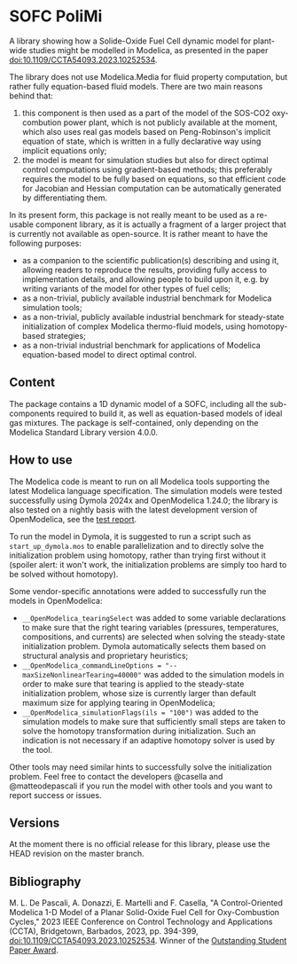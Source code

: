 # SOFC PoliMi

A library showing how a Solide-Oxide Fuel Cell dynamic model for plant-wide studies might be modelled in Modelica, as presented in the paper [doi:10.1109/CCTA54093.2023.10252534](http://dx.doi.org/10.1109/CCTA54093.2023.10252534).

The library does not use Modelica.Media for fluid property computation, but rather fully equation-based fluid models. There are two main reasons behind that:
1. this component is then used as a part of the model of the SOS-CO2 oxy-combution power plant, which is not publicly available at the moment, which also uses real gas models based on Peng-Robinson's implicit equation of state, which is written in a fully declarative way using implicit equations only;
2. the model is meant for simulation studies but also for direct optimal control computations using gradient-based methods; this preferably requires the model to be fully based on equations, so that efficient code for Jacobian and Hessian computation can be automatically generated by differentiating them.

In its present form, this package is not really meant to be used as a re-usable component library, as it is actually a fragment of a larger project that is currently not available as open-source. It is rather meant to have the following purposes:
- as a companion to the scientific publication(s) describing and using it, allowing readers to reproduce the results, providing fully access to implementation details, and allowing people to build upon it, e.g. by writing variants of the model for other types of fuel cells;
- as a non-trivial, publicly available industrial benchmark for Modelica simulation tools;
- as a non-trivial, publicly available industrial benchmark for steady-state initialization of complex Modelica thermo-fluid models, using homotopy-based strategies;
- as a non-trivial industrial benchmark for applications of Modelica equation-based model to direct optimal control.

## Content

The package contains a 1D dynamic model of a SOFC, including all the sub-components required to build it, as well as equation-based models of ideal gas mixtures. The package is self-contained, only depending on the Modelica Standard Library version 4.0.0.

## How to use

The Modelica code is meant to run on all Modelica tools supporting the latest Modelica language specification. The simulation models were tested successfully using Dymola 2024x and OpenModelica 1.24.0; the library is also tested on a nightly basis with the latest development version of OpenModelica, see the [test report](https://libraries.openmodelica.org/branches/master/SOFCPoliMi/SOFCPoliMi.html).

To run the model in Dymola, it is suggested to run a script such as `start_up_dymola.mos` to enable parallelization and to directly solve the initialization problem using homotopy, rather than trying first without it (spoiler alert: it won't work, the initialization problems are simply too hard to be solved without homotopy).

Some vendor-specific annotations were added to successfully run the models in OpenModelica:
- `__OpenModelica_tearingSelect` was added to some variable declarations to make sure that the right tearing variables (pressures, temperatures, compositions, and currents) are selected when solving the steady-state initialization problem. Dymola automatically selects them based on structural analysis and proprietary heuristics;
- `__OpenModelica_commandLineOptions = "--maxSizeNonlinearTearing=40000"` was added to the simulation models in order to make sure that tearing is applied to the steady-state initialization problem, whose size is currently larger than default maximum size for applying tearing in OpenModelica;
- `__OpenModelica_simulationFlags(ils = "100")` was added to the simulation models to make sure that sufficiently small steps are taken to solve the homotopy transformation during initialization. Such an indication is not necessary if an adaptive homotopy solver is used by the tool.

Other tools may need similar hints to successfully solve the initialization problem. Feel free to contact the developers @casella and @matteodepascali if you run the model with other tools and you want to report success or issues.

## Versions

At the moment there is no official release for this library, please use the HEAD revision on the master branch.

## Bibliography

M. L. De Pascali, A. Donazzi, E. Martelli and F. Casella, "A Control-Oriented Modelica 1-D Model of a Planar Solid-Oxide Fuel Cell for Oxy-Combustion Cycles," 2023 IEEE Conference on Control Technology and Applications (CCTA), Bridgetown, Barbados, 2023, pp. 394-399, [doi:10.1109/CCTA54093.2023.10252534](http://dx.doi.org/10.1109/CCTA54093.2023.10252534). Winner of the [Outstanding Student Paper Award](https://www.ieeecss.org/awards/ccta-best-student-paper-award).
